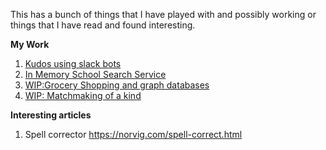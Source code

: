 This has a bunch of things that I have played with and possibly working or things that I have read and found interesting.

**My Work**
1. [Kudos using slack bots](kudos-app-slack-bot)
1. [In Memory School Search Service](schools_demo)
1. [WIP:Grocery Shopping and graph databases](grocery-shopping)
1. [WIP: Matchmaking of a kind](matchmaker)

**Interesting articles**
1. Spell corrector https://norvig.com/spell-correct.html
